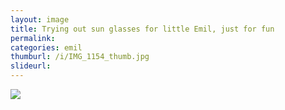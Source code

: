 ```yaml
---
layout: image
title: Trying out sun glasses for little Emil, just for fun
permalink: 
categories: emil
thumburl: /i/IMG_1154_thumb.jpg
slideurl: 
---
```


![]({{site.url}}/i/IMG_1154.jpg)


